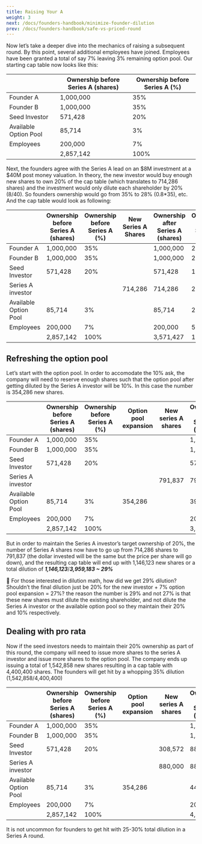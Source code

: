 ```yaml
---
title: Raising Your A
weight: 3
next: /docs/founders-handbook/minimize-founder-dilution
prev: /docs/founders-handbook/safe-vs-priced-round
---
```


Now let’s take a deeper dive into the mechanics of raising a subsequent round. By this point, several additional employees have joined.  Employees have been granted a total of say 7%  leaving 3% remaining option pool. Our starting cap table now looks like this:

|  | Ownership before Series A (shares) | Ownership before Series A (%) |
| --- | --- | --- |
| Founder A | 1,000,000 | 35% |
| Founder B | 1,000,000 | 35% |
| Seed Investor | 571,428 | 20% |
| Available Option Pool | 85,714 | 3% |
| Employees | 200,000 | 7% |
|  | 2,857,142 | 100% |

Next, the founders agree with the Series A lead on an $8M investment at a $40M post money valuation. In theory, the new investor would buy enough new shares to own 20% of the cap table (which translates to 714,286 shares) and the investment would only dilute each shareholder by 20% (8/40). So founders ownership would go from 35% to 28% (0.8*35), etc. And the cap table would look as following:

|  | Ownership before Series A (shares) | Ownership before Series A (%) | New Series A Shares | Ownership after Series A (shares) | Ownership after Series A (%) |
| --- | --- | --- | --- | --- | --- |
| Founder A | 1,000,000 | 35% |  | 1,000,000 | 28% |
| Founder B | 1,000,000 | 35% |  | 1,000,000 | 28% |
| Seed Investor | 571,428 | 20% |  | 571,428 | 16% |
| Series A investor |  |  | 714,286 | 714,286 | 20% |
| Available Option Pool | 85,714 | 3% |  | 85,714 | 2.40% |
| Employees | 200,000 | 7% |  | 200,000 | 5.60% |
|  | 2,857,142 | 100% |  | 3,571,427 | 100% |

## Refreshing the option pool

Let’s start with the option pool.  In order to accomodate the 10% ask, the company will need to reserve enough shares such that the option pool after getting diluted by the Series A investor will be 10%.  In this case the number is 354,286 new shares.  

|  | Ownership before Series A (shares) | Ownership before Series A (%) | Option pool expansion | New series A shares | Ownership after Series A (shares) | Ownership after Series A (%) |
| --- | --- | --- | --- | --- | --- | --- |
| Founder A | 1,000,000 | 35% |  |  | 1,000,000 | 25.26% |
| Founder B | 1,000,000 | 35% |  |  | 1,000,000 | 25.26% |
| Seed Investor | 571,428 | 20% |  |  | 571,428 | 14.43% |
| Series A investor |  |  |  | 791,837 | 791,837 | 20.00% |
| Available Option Pool | 85,714 | 3% | 354,286 |  | 395,918 | 10.00% |
| Employees | 200,000 | 7% |  |  | 200,000 | 5.05% |
|  | 2,857,142 | 100% |  |  | 3,959,183 | 100.00% |

But in order to maintain the Series A investor’s target ownership of 20%, the number of Series A shares now have to go up from  714,286 shares to 791,837 (the dollar invested will be the same but the price per share will go down), and the resulting cap table will end up with 1,146,123 new shares or a total dilution of ***1,146,123***/***3,959,183 ~ 29%***

<aside>
📢 For those interested in dilution math, how did we get 29% dilution?  Shouldn’t the final dilution just be 20% for the new investor + 7% option pool expansion = 27%? the reason the number is 29% and not 27% is that these new shares must dilute the existing shareholder, and not dilute the Series A investor or the available option pool so they maintain their 20% and 10% respectively.

</aside>

## Dealing with pro rata

Now if the seed investors needs to maintain their 20% ownership as part of this round, the company will need to issue more shares to the series A investor and issue more shares to the option pool.  The company ends up issuing a total of 1,542,858 new shares resulting in a cap table with 4,400,400 shares.  The founders will get hit by a whopping 35% dilution (1,542,858/4,400,400)

|  | Ownership before Series A (shares) | Ownership before Series A (%) | Option pool expansion | New series A shares  | Ownership after Series A (shares) | Ownership after Series A (%) |
| --- | --- | --- | --- | --- | --- | --- |
| Founder A | 1,000,000 | 35% |  |  | 1,000,000 | 22.73% |
| Founder B | 1,000,000 | 35% |  |  | 1,000,000 | 22.73% |
| Seed Investor | 571,428 | 20% |  | 308,572 | 880,000 | 20% |
| Series A investor |  |  |  | 880,000 | 880,000 | 20% |
| Available Option Pool | 85,714 | 3% | 354,286 |  | 440,000 | 10% |
| Employees | 200,000 | 7% |  |  | 200,000 | 4.55% |
|  | 2,857,142 | 100% |  |  | 4,400,000 | 100% |

It is not uncommon for founders to get hit with 25-30% total dilution in a Series A round.